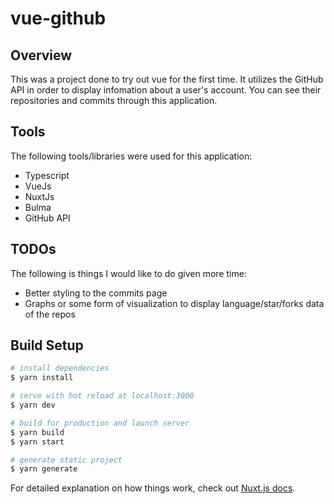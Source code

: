 # vue-github

## Overview
This was a project done to try out vue for the first time. It utilizes the GitHub API in order to display infomation about a user's account. You can see their repositories and commits through this application.

## Tools
The following tools/libraries were used for this application:
* Typescript
* VueJs
* NuxtJs
* Bulma
* GitHub API

## TODOs
The following is things I would like to do given more time:
* Better styling to the commits page 
* Graphs or some form of visualization to display language/star/forks data of the repos

## Build Setup

```bash
# install dependencies
$ yarn install

# serve with hot reload at localhost:3000
$ yarn dev

# build for production and launch server
$ yarn build
$ yarn start

# generate static project
$ yarn generate
```

For detailed explanation on how things work, check out [Nuxt.js docs](https://nuxtjs.org).
